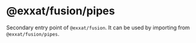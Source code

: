 # @exxat/fusion/pipes

Secondary entry point of `@exxat/fusion`. It can be used by importing from `@exxat/fusion/pipes`.

